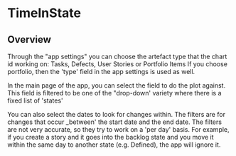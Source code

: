 TimeInState
=========================

## Overview

Through the "app settings" you can choose the artefact type that the chart id working on: Tasks, Defects, User Stories or Portfolio Items
If you choose portfolio, then the 'type' field in the app settings is used as well.

In the main page of the app, you can select the field to do the plot against. This field is filtered to be one of the "drop-down' variety where there is a fixed list of 'states'

You can also select the dates to look for changes within. The filters are for changes that occur _between' the start date and the end date. The filters are not very accurate, so they try to work on a 'per day' basis. For example, if you create a story and it goes into the backlog state and you move it within the same day to another state (e.g. Defined), the app will ignore it.
